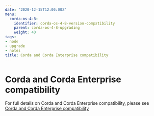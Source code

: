 ```yaml
---
date: '2020-12-15T12:00:00Z'
menu:
  corda-os-4-8:
    identifier: corda-os-4-8-version-compatibility
    parent: corda-os-4-8-upgrading
    weight: 40
tags:
- node
- upgrade
- notes
title: Corda and Corda Enterprise compatibility
---
```



# Corda and Corda Enterprise compatibility

For full details on Corda and Corda Enterprise compatibility, please see [Corda and Corda Enterprise compatibility](../../corda-enterprise/4.8/version-compatibility.md)

